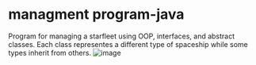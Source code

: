# managment program-java
Program for managing a starfleet using OOP, interfaces, and abstract classes.
Each class representes a different type of spaceship while some types inherit from others.
![image](https://github.com/AyalaKoslowsky/Managment-program-for-a-starfleet/assets/105251129/579c2ea2-234a-4bce-a0b8-b24263189d3e)
